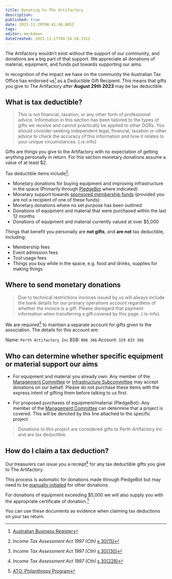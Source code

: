 ```yaml
---
title: Donating to The Artifactory
description: 
published: true
date: 2023-11-29T08:41:48.005Z
tags: 
editor: markdown
dateCreated: 2023-11-17T04:54:58.331Z
---
```


The Artifactory wouldn't exist without the support of our community, and donations are a big part of that support. We appreciate all donations of material, equipment, and funds put towards supporting our aims.

In recognition of the impact we have on the community the Australian Tax Office has endorsed us[^1] as a Deductible Gift Recipient. This means that gifts you give to The Artifactory after **August 29th 2023** may be tax deductible.

## What is tax deductible?

> This is not financial, taxation, or any other form of professional advice. Information in this section has been tailored to the types of gifts we receive and cannot practically be applied to other DGRs. You should consider seeking independent legal, financial, taxation or other advice to check the accuracy of this information and how it relates to your unique circumstances.
{.is-info}

Gifts are things you give to the Artifactory with no expectation of getting anything personally in return. For this section monetary donations assume a value of at least $2.

Tax deductible items include[^2]:

* Monetary donations for buying equipment and improving infrastructure in the space (Primarily through [PledgeBot](slack://app?team=T0LQE2JNR&id=A02KPH5PJUE) where indicated)
* Monetary support towards [sponsored membership funds](https://artifactory.org.au/free_membership) (provided you are not a recipient of one of these funds)
* Monetary donations where no set purpose has been outlined
* Donations of equipment and material that were purchased within the last 12 months
* Donations of equipment and material currently valued at over $5,000

Things that benefit you personally are **not gifts**, and **are not** tax deductible, including:

* Membership fees
* Event admission fees
* Tool usage fees
* Things you buy while in the space, e.g. food and drinks, supplies for making things

## Where to send monetary donations

> Due to technical restrictions invoices issued by us will always include the bank details for our primary operations account regardless of whether the invoice is a gift. Please disregard that payment information when transferring a gift covered by this page.
{.is-info}

We are required[^3] to maintain a separate account for gifts given to the association. The details for this account are:

Name: `Perth Artifactory Inc`
BSB: `086 366`
Account: `329 833 366`

## Who can determine whether specific equipment or material support our aims

* For equipment and material you already own: Any member of the [Management Committee](/docs/committee/home#committee-members) or [Infrastructure Subcommittee](/docs/infrastructure/infrastructurev2) may accept donations on our behalf. Please do not purchase these items with the express intent of gifting them before talking to us first.

* For proposed purchases of equipment/material (PledgeBot): Any member of the [Management Committee](/docs/committee/home#committee-members) can determine that a project is covered. This will be denoted by this line attached to the specific project:

> Donations to this project are considered gifts to Perth Artifactory Inc and are tax deductible.

## How do I claim a tax deduction?

Our treasurers can issue you a receipt[^4] for any tax deductible gifts you give to The Artifactory.

This process is automatic for donations made through PledgeBot but may need to be [manually initiated](mailto:treasurer@artifactory.org.au) for other donations.

For donations of equipment exceeding $5,000 we will also supply you with the appropriate certificate of donation.[^5]

You can use these documents as evidence when claiming tax deductions on your tax return.

[^1]: [Australian Business Register](https://abr.business.gov.au/ABN/View/16847853023)
[^2]: *Income Tax Assessment Act 1997 (Cth)* [s 30(15)](https://www8.austlii.edu.au/cgi-bin/viewdoc/au/legis/cth/consol_act/itaa1997240/s30.15.html)
[^3]: *Income Tax Assessment Act 1997 (Cth)* [s 30(130)](https://www8.austlii.edu.au/cgi-bin/viewdoc/au/legis/cth/consol_act/itaa1997240/s30.130.html)
[^4]: *Income Tax Assessment Act 1997 (Cth)* [s 30(228)](https://www8.austlii.edu.au/cgi-bin/viewdoc/au/legis/cth/consol_act/itaa1997240/s30.228.html)
[^5]: [ATO: Philanthropy Program](https://www.ato.gov.au/Forms/Certificate-of-donation---philanthropy-program/)

